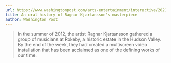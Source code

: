 ```yaml
---
url: https://www.washingtonpost.com/arts-entertainment/interactive/2021/the-visitors-ragnar-kjartansson-oral-history/
title: An oral history of Ragnar Kjartansson's masterpiece
author: Washington Post
---
```


> In the summer of 2012, the artist Ragnar Kjartansson gathered a group of musicians at Rokeby, a historic estate in the Hudson Valley. By the end of the week, they had created a multiscreen video installation that has been acclaimed as one of the defining works of our time.
